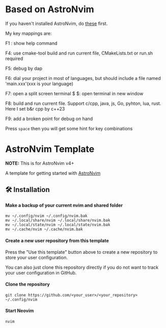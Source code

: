 # Based on AstroNvim

If you haven't installed AstroNvim, do [these](#dodo) first.



My key mappings are:

F1 : show help command

F4:  use cmake-tool build and run current file, CMakeLists.txt or run.sh required

F5:  debug by dap

F6:  dial your project in most of languages, but should include a file named 'main.xxx'(xxx is your language)

F7:  open a split screen terminal
$ <S-n> $: open terminal in new window

F8: build and run current file. Support c/cpp, java, js, Go, pyhton, lua, rust. Here I set b&r cpp by c++23

F9:  add a broken point for debug on hand

Press `space` then you will get some hint for key combinations



# <span id="dodo">AstroNvim Template</span>

**NOTE:** This is for AstroNvim v4+

A template for getting started with [AstroNvim](https://github.com/AstroNvim/AstroNvim)

## 🛠️ Installation

#### Make a backup of your current nvim and shared folder

```shell
mv ~/.config/nvim ~/.config/nvim.bak
mv ~/.local/share/nvim ~/.local/share/nvim.bak
mv ~/.local/state/nvim ~/.local/state/nvim.bak
mv ~/.cache/nvim ~/.cache/nvim.bak
```

#### Create a new user repository from this template

Press the "Use this template" button above to create a new repository to store your user configuration.

You can also just clone this repository directly if you do not want to track your user configuration in GitHub.

#### Clone the repository

```shell
git clone https://github.com/<your_user>/<your_repository> ~/.config/nvim
```

#### Start Neovim

```shell
nvim
```
